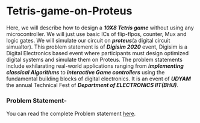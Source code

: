 # Tetris-game-on-Proteus

Here, we will describe how to design a ***10X8 Tetris game*** without using any microcontroller. We will just use basic ICs of flip-flpos, counter, Mux and logic gates. We will simulate our circuit on ***proteus***(a digital circuit simualtor).
This problem statement is of ***Digisim 2020*** event, Digisim is a Digital Electronics based event where participants must design optimized digital systems and simulate them on Proteus. The problem statements include exhilarating real-world applications ranging from ***implementing classical Algorithms*** to ***interactive Game controllers*** using the fundamental building blocks of digital electronics. It is an event of ***UDYAM*** the annual Technical Fest of ***Department of ELECTRONICS IIT(BHU)***.

### Problem Statement-

You can read the complete Problem statement [here](https://github.com/ujjawalece/Tetris-game-on-Proteus/blob/main/Digism%20PS2.pdf). 
